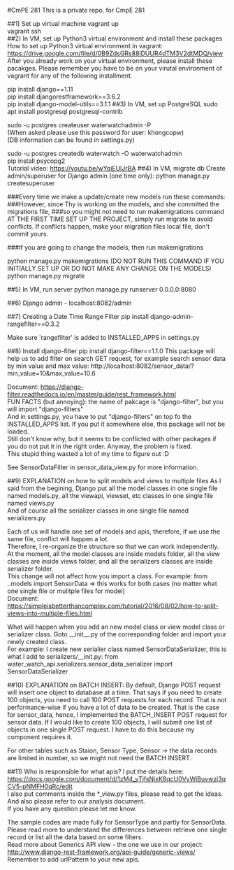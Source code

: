#CmPE 281
This is a private repo. for CmpE 281

##1) Set up virtual machine
 vagrant up  
 vagrant ssh  
##2) In VM, set up Python3 virtual environment and install these packages
 How to set up Python3 virtual environment in vagrant: https://drive.google.com/file/d/0B9ZdsGRs88lDUUR4dTM3V2dtMDQ/view
 After you already work on your virtual environment, please install these pacakges. 
 Please remember you have to be on your virutal environment of vagrant for any of the following installment.
 
 pip install django==1.11  
 pip install djangorestframework==3.6.2  
 pip install django-model-utils==3.1.1
##3) In VM, set up PostgreSQL
  sudo apt install postgresql postgresql-contrib  

  sudo -u postgres createuser waterwatchadmin -P  
  (When asked please use this password for user: khongcopw)  
  (DB information can be found in settings.py)  

  sudo -u postgres createdb waterwatch -O waterwatchadmin  
  pip install psycopg2  
  Tutorial video: https://youtu.be/wYqiEUlJrBA
##4) In VM, migrate db
Create admin/superuser for Django admin (one time only):
  python manage.py createsuperuser  

###Every time we make a update/create new models run these commands:  
###However, since Thy is working on the models, and she committed the migrations file, 
###so you might not need to run makemigrations command AT THE FIRST TIME SET UP THE PROJECT, simply run migrate to avoid conflicts. If conflicts happen, make your migration files local file, don't commit yours.

###If you are going to change the models, then run makemigrations

  python manage.py makemigrations (DO NOT RUN THIS COMMAND IF YOU INITIALLY SET UP OR DO NOT MAKE ANY CHANGE ON THE MODELS)  
  python manage.py migrate  

##5) In VM, run server
  python manage.py runserver 0.0.0.0:8080   

##6) Django admin - localhost:8082/admin

##7) Creating a Date Time Range Filter
  pip install django-admin-rangefilter==0.3.2

  Make sure 'rangefilter' is added to INSTALLED_APPS in settings.py

##8) Install django-filter
  pip install django-filter==1.1.0
  This package will help us to add filter on search GET request, for example search sensor data by min value and max value: 
  http://localhost:8082/sensor_data/?min_value=10&max_value=10.6
  
  Document: https://django-filter.readthedocs.io/en/master/guide/rest_framework.html </br>
  FUN FACTS (but annoying): the name of pakcage is "django-filter", but you will import "django-filters" </br>
  And in settings.py, you have to put "django-filters" on top fo the INSTALLED_APPS list. If you put it somewhere else, this package will not be loaded. </br>
  Still don't know why, but it seems to be conflicted with other packages if you do not put it in the right order. Anyway, the problem is fixed. </br>
  This stupid thing wasted a lot of my time to figure out :D </br>
  
  See SensorDataFilter in sensor_data_view.py for more information.
  
##9) EXPLANATION on how to split models and views to multiple files
  As I said from the begining, Django put all the model classes in one single file named models.py, all the viewapi, viewset, etc classes in one single file named views.py </br>
  And of course all the serializer classes in one single file named serializers.py
  
  Each of us will handle one set of models and apis, therefore, if we use the same file, conflict will happen a lot. </br>
  Therefore, I re-organize the structure so that we can work independently. </br>
  At the moment, all the model classes are inside models folder, all the view classes are inside views folder, and all the serializers classes are inside serializer folder. </br>
  This change will not affect how you import a class. For example: from ..models import SensorData => this works for both cases (no matter what one single file or mulitple files for model) </br>
  Document: https://simpleisbetterthancomplex.com/tutorial/2016/08/02/how-to-split-views-into-multiple-files.html
  
  What will happen when you add an new model class or view model class or serializer class. Goto \_\_init__.py of the corresponding folder and import your newly created class. </br>
  For example: I create new serialier class named SensorDataSerializer, this is what I add to serializers/\_\_init.py: from water_watch_api.serializers.sensor_data_serializer import SensorDataSerializer
  
##10) EXPLANATION on BATCH INSERT:
  By default, Django POST request will insert one object to database at a time. That says if you need to create 100 objects, you need to call 100 POST requests for each record.
  That is not performance-wise if you have a lot of data to be created. That is the case for sensor_data, hence, I implemented the BATCH_INSERT POST request for sensor data.
  If I would like to create 100 objects, I will submit one list of objects in one single POST request.
  I have to do this because my component requires it.
  
  For other tables such as Staion, Sensor Type, Sensor -> the data records are limited in number, so we might not need the BATCH INSERT.
  
##11) Who is responsible for what apis? 
  I put the details here: https://docs.google.com/document/d/1zM4_vTjfsNixK8qcU0VyWiBuvwzj3qCV5-pNMFH0qRc/edit </br>
  I also put comments inside the \*\_view.py files, please read to get the ideas. And also please refer to our analysis document.</br>
  If you have any question please let me know.</br>
    
  The sample codes are made fully for SensorType and partly for SensorData.</br>
  Please read more to understand the differences between retrieve one single record or list all the data based on some filters. </br>
  Read more about Generics API view - the one we use in our project: http://www.django-rest-framework.org/api-guide/generic-views/</br>
  Remember to add urlPattern to your new apis.
  
